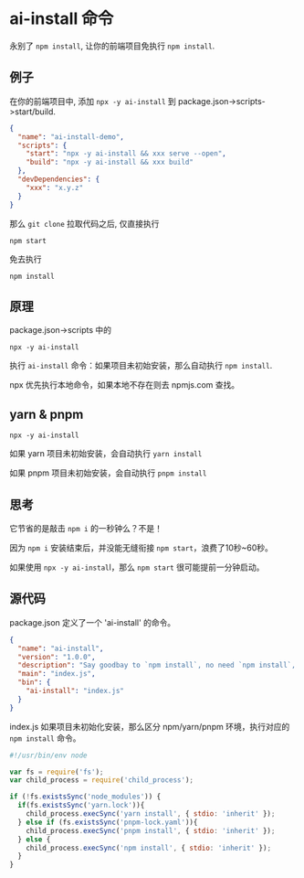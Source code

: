 # ai-install 命令
永别了 `npm install`, 让你的前端项目免执行 `npm install`.
## 例子
在你的前端项目中, 添加 `npx -y ai-install` 到  package.json->scripts->start/build.
```json
{
  "name": "ai-install-demo",
  "scripts": {
    "start": "npx -y ai-install && xxx serve --open",
    "build": "npx -y ai-install && xxx build"
  },
  "devDependencies": {
    "xxx": "x.y.z"
  }
}
```
那么 `git clone` 拉取代码之后, 仅直接执行
```shell
npm start
```
免去执行
```shell
npm install
```
## 原理
package.json->scripts 中的
```shell
npx -y ai-install
```
执行 `ai-install` 命令：如果项目未初始安装，那么自动执行 `npm install`.

npx 优先执行本地命令，如果本地不存在则去 npmjs.com 查找。

## yarn & pnpm
```shell
npx -y ai-install
```
如果 yarn 项目未初始安装，会自动执行 `yarn install`

如果 pnpm 项目未初始安装，会自动执行 `pnpm install`

## 思考

它节省的是敲击 `npm i` 的一秒钟么？不是！

因为 `npm i` 安装结束后，并没能无缝衔接 `npm start`，浪费了10秒~60秒。

如果使用 `npx -y ai-instal`l，那么 `npm start` 很可能提前一分钟启动。

## 源代码
package.json 定义了一个 'ai-install' 的命令。
```json
{
  "name": "ai-install",
  "version": "1.0.0",
  "description": "Say goodbay to `npm install`, no need `npm install`, throw away `npm install`.",
  "main": "index.js",
  "bin": {
    "ai-install": "index.js"
  }
}
```
index.js 如果项目未初始化安装，那么区分 npm/yarn/pnpm 环境，执行对应的 `npm install` 命令。
```js
#!/usr/bin/env node

var fs = require('fs');
var child_process = require('child_process');

if (!fs.existsSync('node_modules')) {
  if(fs.existsSync('yarn.lock')){
    child_process.execSync('yarn install', { stdio: 'inherit' });
  } else if (fs.existsSync('pnpm-lock.yaml')){
    child_process.execSync('pnpm install', { stdio: 'inherit' });
  } else {
    child_process.execSync('npm install', { stdio: 'inherit' });
  }
}
```
